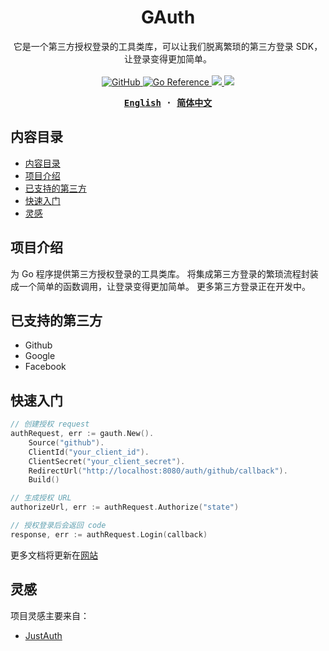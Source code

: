 <h1 align="center">GAuth</h1>

<p align="center">
它是一个第三方授权登录的工具类库，可以让我们脱离繁琐的第三方登录 SDK，让登录变得更加简单。
<br/>
<br/>
<a href="https://github.com/LeoInnovateLab/gauth/blob/master/LICENSE">
  <img alt="GitHub" src="https://img.shields.io/github/license/LeoInnovateLab/gauth"/>
</a>  
<a href="https://pkg.go.dev/github.com/LeoInnovateLab/gauth">
    <img src="https://pkg.go.dev/badge/github.com/LeoInnovateLab/gauth.svg" alt="Go Reference">
</a>
<a href="https://goreportcard.com/report/github.com/LeoInnovateLab/gauth">
    <img src="https://goreportcard.com/badge/github.com/LeoInnovateLab/gauth" />
</a>
<a href="https://github.com/LeoInnovateLab/gauth/actions">
    <img src="https://github.com/LeoInnovateLab/gauth/actions/workflows/test.yml/badge.svg" />
</a>
</p>

<div align="center">
<strong>
<samp>

[English](README.md) · [简体中文](README.zh-Hans.md)

</samp>
</strong>
</div>


## 内容目录

- [内容目录](#内容目录)
- [项目介绍](#项目介绍)
- [已支持的第三方](#已支持的第三方)
- [快速入门](#快速入门)
- [灵感](#灵感)

## 项目介绍

为 Go 程序提供第三方授权登录的工具类库。
将集成第三方登录的繁琐流程封装成一个简单的函数调用，让登录变得更加简单。
更多第三方登录正在开发中。

## 已支持的第三方

* Github
* Google
* Facebook

## 快速入门

```go
// 创建授权 request
authRequest, err := gauth.New().
    Source("github").
    ClientId("your_client_id").
    ClientSecret("your_client_secret").
    RedirectUrl("http://localhost:8080/auth/github/callback").
    Build()

// 生成授权 URL		
authorizeUrl, err := authRequest.Authorize("state")

// 授权登录后会返回 code
response, err := authRequest.Login(callback)
```

更多文档将更新在[网站](https://gauth.dev)

## 灵感

项目灵感主要来自：
- [JustAuth](https://github.com/justauth/JustAuth)